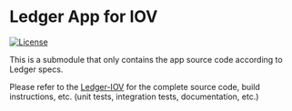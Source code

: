 # Ledger App for IOV
[![License](https://img.shields.io/badge/License-Apache%202.0-blue.svg)](https://opensource.org/licenses/Apache-2.0)

This is a submodule that only contains the app source code according to Ledger specs.

Please refer to the [Ledger-IOV](https://github.com/zondax/ledger-iov) for the complete source code, build instructions, etc. (unit tests, integration tests, documentation, etc.)

